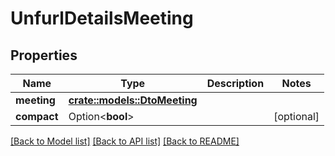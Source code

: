 # UnfurlDetailsMeeting

## Properties

Name | Type | Description | Notes
------------ | ------------- | ------------- | -------------
**meeting** | [**crate::models::DtoMeeting**](DTO_Meeting.md) |  | 
**compact** | Option<**bool**> |  | [optional]

[[Back to Model list]](../README.md#documentation-for-models) [[Back to API list]](../README.md#documentation-for-api-endpoints) [[Back to README]](../README.md)


